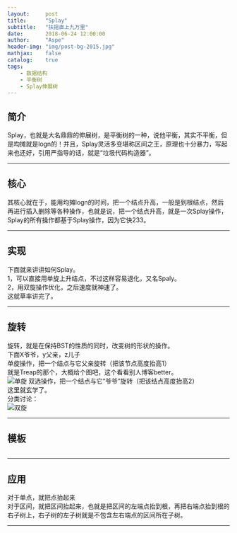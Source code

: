 ```yaml
---
layout:     post
title:      "Splay"
subtitle:   "扶摇直上九万里"
date:       2018-06-24 12:00:00
author:     "Aspe"
header-img: "img/post-bg-2015.jpg"
mathjax:    false
catalog:    true
tags:
    - 数据结构
    - 平衡树
    - Splay伸展树
---
```


## 简介
  Splay，也就是大名鼎鼎的伸展树，是平衡树的一种，说他平衡，其实不平衡，但是均摊就是logn的！并且，Splay灵活多变堪称区间之王，原理也十分暴力，写起来也还好，引用严指导的话，就是“垃圾代码构造器”。  

---

## 核心
  其核心就在于，能用均摊logn的时间，把一个结点升高，一般是到根结点，然后再进行插入删除等各种操作，也就是说，把一个结点升高，就是一次Splay操作，Splay的所有操作都基于Splay操作，因为它快233。  

---

## 实现
  下面就来讲讲如何Splay。  
  1，可以直接用单旋上升结点，不过这样容易退化，又名Spaly。  
  2，用双旋操作优化，之后速度就神速了。  
  这就草率讲完了。  

---

## 旋转
  旋转，就是在保持BST的性质的同时，改变树的形状的操作。  
  下面X爷爷，y父亲，z儿子  
  单旋操作，把一个结点与它父亲旋转（把该节点高度抬高1）  
  就是Treap的那个，大概给个图吧，这个看看别人博客better。  
  ![单旋](https://raw.githubusercontent.com/yhf4aspe/yhf4aspe.github.io/master/img/%E5%8D%95%E6%97%8B.png)
  双选操作，把一个结点与它“爷爷”旋转（把该结点高度抬高2）  
  这里就玄学了。  
  分类讨论：  
  ![双旋](https://raw.githubusercontent.com/yhf4aspe/yhf4aspe.github.io/master/img/%E5%8F%8C%E6%97%8B.png)

---

## 模板
```

```

---

## 应用
  对于单点，就把点抬起来  
  对于区间，就把区间抬起来，也就是把区间的左端点抬到根，再把右端点抬到根的右子树上，右子树的左子树就是不包含左右端点的区间所在子树。  

---
